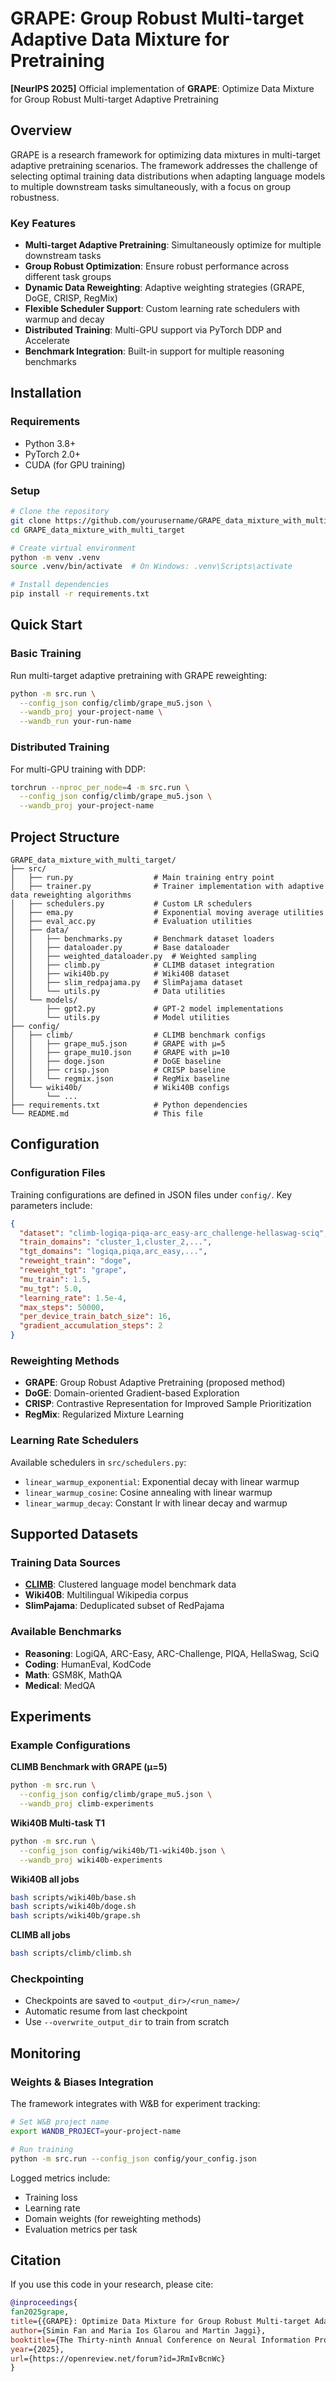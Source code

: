 # GRAPE: Group Robust Multi-target Adaptive Data Mixture for Pretraining

**[NeurIPS 2025]** Official implementation of **GRAPE**: Optimize Data Mixture for Group Robust Multi-target Adaptive Pretraining

## Overview

GRAPE is a research framework for optimizing data mixtures in multi-target adaptive pretraining scenarios. The framework addresses the challenge of selecting optimal training data distributions when adapting language models to multiple downstream tasks simultaneously, with a focus on group robustness.

### Key Features

- **Multi-target Adaptive Pretraining**: Simultaneously optimize for multiple downstream tasks
- **Group Robust Optimization**: Ensure robust performance across different task groups
- **Dynamic Data Reweighting**: Adaptive weighting strategies (GRAPE, DoGE, CRISP, RegMix)
- **Flexible Scheduler Support**: Custom learning rate schedulers with warmup and decay
- **Distributed Training**: Multi-GPU support via PyTorch DDP and Accelerate
- **Benchmark Integration**: Built-in support for multiple reasoning benchmarks

## Installation

### Requirements

- Python 3.8+
- PyTorch 2.0+
- CUDA (for GPU training)

### Setup

```bash
# Clone the repository
git clone https://github.com/yourusername/GRAPE_data_mixture_with_multi_target.git
cd GRAPE_data_mixture_with_multi_target

# Create virtual environment
python -m venv .venv
source .venv/bin/activate  # On Windows: .venv\Scripts\activate

# Install dependencies
pip install -r requirements.txt
```

## Quick Start

### Basic Training

Run multi-target adaptive pretraining with GRAPE reweighting:

```bash
python -m src.run \
  --config_json config/climb/grape_mu5.json \
  --wandb_proj your-project-name \
  --wandb_run your-run-name
```

### Distributed Training

For multi-GPU training with DDP:

```bash
torchrun --nproc_per_node=4 -m src.run \
  --config_json config/climb/grape_mu5.json \
  --wandb_proj your-project-name
```

## Project Structure

```
GRAPE_data_mixture_with_multi_target/
├── src/
│   ├── run.py                  # Main training entry point
│   ├── trainer.py              # Trainer implementation with adaptive data reweighting algorithms
│   ├── schedulers.py           # Custom LR schedulers
│   ├── ema.py                  # Exponential moving average utilities
│   ├── eval_acc.py             # Evaluation utilities
│   ├── data/
│   │   ├── benchmarks.py       # Benchmark dataset loaders
│   │   ├── dataloader.py       # Base dataloader
│   │   ├── weighted_dataloader.py  # Weighted sampling
│   │   ├── climb.py            # CLIMB dataset integration
│   │   ├── wiki40b.py          # Wiki40B dataset
│   │   ├── slim_redpajama.py   # SlimPajama dataset
│   │   └── utils.py            # Data utilities
│   └── models/
│       ├── gpt2.py             # GPT-2 model implementations
│       └── utils.py            # Model utilities
├── config/
│   ├── climb/                  # CLIMB benchmark configs
│   │   ├── grape_mu5.json      # GRAPE with μ=5
│   │   ├── grape_mu10.json     # GRAPE with μ=10
│   │   ├── doge.json           # DoGE baseline
│   │   ├── crisp.json          # CRISP baseline
│   │   └── regmix.json         # RegMix baseline
│   └── wiki40b/                # Wiki40B configs
│       └── ...
├── requirements.txt            # Python dependencies
└── README.md                   # This file
```

## Configuration

### Configuration Files

Training configurations are defined in JSON files under `config/`. Key parameters include:

```json
{
  "dataset": "climb-logiqa-piqa-arc_easy-arc_challenge-hellaswag-sciq",
  "train_domains": "cluster_1,cluster_2,...",
  "tgt_domains": "logiqa,piqa,arc_easy,...",
  "reweight_train": "doge",
  "reweight_tgt": "grape",
  "mu_train": 1.5,
  "mu_tgt": 5.0,
  "learning_rate": 1.5e-4,
  "max_steps": 50000,
  "per_device_train_batch_size": 16,
  "gradient_accumulation_steps": 2
}
```

### Reweighting Methods

- **GRAPE**: Group Robust Adaptive Pretraining (proposed method)
- **DoGE**: Domain-oriented Gradient-based Exploration
- **CRISP**: Contrastive Representation for Improved Sample Prioritization
- **RegMix**: Regularized Mixture Learning

### Learning Rate Schedulers

Available schedulers in `src/schedulers.py`:

- `linear_warmup_exponential`: Exponential decay with linear warmup
- `linear_warmup_cosine`: Cosine annealing with linear warmup
- `linear_warmup_decay`: Constant lr with linear decay and warmup

## Supported Datasets

### Training Data Sources

- **[CLIMB](https://arxiv.org/abs/2504.13161)**: Clustered language model benchmark data
- **Wiki40B**: Multilingual Wikipedia corpus
- **SlimPajama**: Deduplicated subset of RedPajama

### Available Benchmarks

- **Reasoning**: LogiQA, ARC-Easy, ARC-Challenge, PIQA, HellaSwag, SciQ
- **Coding**: HumanEval, KodCode
- **Math**: GSM8K, MathQA
- **Medical**: MedQA

## Experiments

### Example Configurations

**CLIMB Benchmark with GRAPE (μ=5)**

```bash
python -m src.run \
  --config_json config/climb/grape_mu5.json \
  --wandb_proj climb-experiments
```

**Wiki40B Multi-task T1**

```bash
python -m src.run \
  --config_json config/wiki40b/T1-wiki40b.json \
  --wandb_proj wiki40b-experiments
```

**Wiki40B all jobs**

```bash
bash scripts/wiki40b/base.sh
bash scripts/wiki40b/doge.sh
bash scripts/wiki40b/grape.sh
```

**CLIMB all jobs**

```bash
bash scripts/climb/climb.sh
```

### Checkpointing

- Checkpoints are saved to `<output_dir>/<run_name>/`
- Automatic resume from last checkpoint
- Use `--overwrite_output_dir` to train from scratch

## Monitoring

### Weights & Biases Integration

The framework integrates with W&B for experiment tracking:

```bash
# Set W&B project name
export WANDB_PROJECT=your-project-name

# Run training
python -m src.run --config_json config/your_config.json
```

Logged metrics include:

- Training loss
- Learning rate
- Domain weights (for reweighting methods)
- Evaluation metrics per task

## Citation

If you use this code in your research, please cite:

```bibtex
@inproceedings{
fan2025grape,
title={{GRAPE}: Optimize Data Mixture for Group Robust Multi-target Adaptive Pretraining},
author={Simin Fan and Maria Ios Glarou and Martin Jaggi},
booktitle={The Thirty-ninth Annual Conference on Neural Information Processing Systems},
year={2025},
url={https://openreview.net/forum?id=JRmIvBcnWc}
}
```
